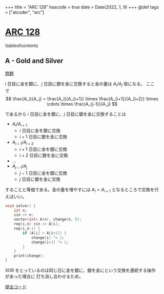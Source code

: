 +++
title = "ARC 128"
hascode = true
date = Date(2022, 1, 9)
+++
@def tags = ["atcoder", "arc"]

# [ARC 128](https://atcoder.jp/contests/arc128)

\tableofcontents

## A - Gold and Silver

[問題](https://atcoder.jp/contests/arc128/tasks/arc128_a)

$i$ 日目に金を銀に、$j$ 日目に銀を金に交換すると金の量は $A_i / A_j$ 倍になる。
ここで
$$
\frac{A_i}{A_j} = \frac{A_i}{A_{i+1}} \times \frac{A_{i+1}}{A_{i+2}} \times \cdots \times \frac{A_{j-1}}{A_j}
$$

であるから $i$ 日目に金を銀に、$j$ 日目に銀を金に交換することは
- $A_i / A_{i+1}$
  - $i$ 日目に金を銀に交換
  - $i+1$ 日目に銀を金に交換
- $A_{i+1} / A_{i+2}$
  - $i+1$ 日目に金を銀に交換
  - $i+2$ 日目に銀を金に交換
- ...
- $A_{j-1} / A_j$
  - $j-1$ 日目に金を銀に交換
  - $j$ 日目に銀を金に交換

することと等価である。金の量を増やすには $A_i > A_{i+1}$ となるところで交換を行えばいい。


```cpp
void solve() {
    int n;
    cin >> n;
    vector<int> A(n), change(n, 0);
    rep(i,n) cin >> A[i];
    rep(i,n-1) {
        if (A[i] > A[i+1]) {
            change[i] ^= 1;
            change[i+1] ^= 1;
        }
    }
    print(change);
}
```
XOR をとっているのは同じ日に金を銀に、銀を金にという交換を連続する操作があった場合に
打ち消し合わせるため。


[提出コード](https://atcoder.jp/contests/arc128/submissions/28428057)
